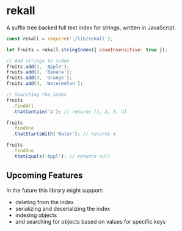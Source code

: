 # rekall
A suffix tree backed full text index for strings, written in JavaScript.

```javascript
const rekall = require('./lib/rekall');

let fruits = rekall.stringIndex({ caseInsensitive: true });

// Add strings to index
fruits.add(1, 'Apple');
fruits.add(2, 'Banana');
fruits.add(3, 'Orange');
fruits.add(4, 'Watermelon');

// Searching the index
fruits
  .findAll
  .thatContain('a'); // returns [1, 2, 3, 4]

fruits
  .findOne
  .thatStartsWith('Water'); // returns 4

fruits
  .findOne
  .thatEquals('Appl'); // returns null
```


## Upcoming Features
In the future this library might support:
- deleting from the index
- serializing and deserializing the index
- indexing objects
- and searching for objects based on values for specific keys
